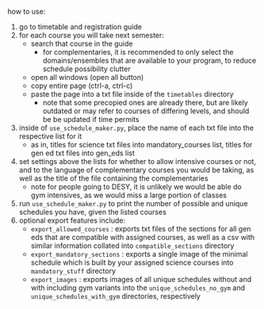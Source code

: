 how to use:
1) go to timetable and registration guide
2) for each course you will take next semester:
   - search that course in the guide
      - for complementaries, it is recommended to only select the domains/ensembles that are available to your program, to reduce schedule possibility clutter
   - open all windows (open all button)
   - copy entire page (ctrl-a, ctrl-c)
   - paste the page into a txt file inside of the ```timetables``` directory
     - note that some precopied ones are already there, but are likely outdated or may refer to courses of differing levels, and should be be updated if time permits
3) inside of ```use_schedule_maker.py```, place the name of each txt file into the respective list for it
   - as in, titles for science txt files into mandatory_courses list, titles for gen ed txt files into gen_eds list
4) set settings above the lists for whether to allow intensive courses or not, and to the language of complementary courses you would be taking, as well as the title of the file containing the complementaries
   - note for people going to DESY, it is unlikely we would be able do gym intensives, as we would miss a large portion of classes
5) run ```use_schedule_maker.py``` to print the number of possible and unique schedules you have, given the listed courses
6) optional export features include:
   - ```export_allowed_courses``` : exports txt files of the sections for all gen eds that are compatible with assigned courses, as well as a csv with similar information collated into ```compatible_sections``` directory
   - ```export_mandatory_sections``` : exports a single image of the minimal schedule which is built by your assigned science courses into ```mandatory_stuff``` directory
   - ```export_images``` : exports images of all unique schedules without and with including gym variants into the ```unique_schedules_no_gym``` and ```unique_schedules_with_gym``` directories, respectively